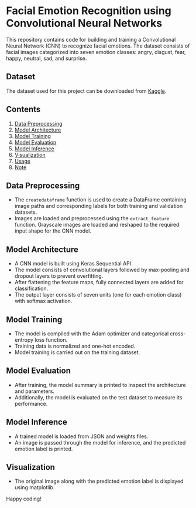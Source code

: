 # Facial Emotion Recognition using Convolutional Neural Networks

This repository contains code for building and training a Convolutional Neural Network (CNN) to recognize facial emotions. The dataset consists of facial images categorized into seven emotion classes: angry, disgust, fear, happy, neutral, sad, and surprise.

## Dataset

The dataset used for this project can be downloaded from [Kaggle](https://www.kaggle.com/datasets/jonathanoheix/face-expression-recognition-dataset).

## Contents

1. [Data Preprocessing](#data-preprocessing)
2. [Model Architecture](#model-architecture)
3. [Model Training](#model-training)
4. [Model Evaluation](#model-evaluation)
5. [Model Inference](#model-inference)
6. [Visualization](#visualization)
7. [Usage](#usage)
8. [Note](#note)

## Data Preprocessing

- The `createdataframe` function is used to create a DataFrame containing image paths and corresponding labels for both training and validation datasets.
- Images are loaded and preprocessed using the `extract_feature` function. Grayscale images are loaded and reshaped to the required input shape for the CNN model.

## Model Architecture

- A CNN model is built using Keras Sequential API.
- The model consists of convolutional layers followed by max-pooling and dropout layers to prevent overfitting.
- After flattening the feature maps, fully connected layers are added for classification.
- The output layer consists of seven units (one for each emotion class) with softmax activation.

## Model Training

- The model is compiled with the Adam optimizer and categorical cross-entropy loss function.
- Training data is normalized and one-hot encoded.
- Model training is carried out on the training dataset.

## Model Evaluation

- After training, the model summary is printed to inspect the architecture and parameters.
- Additionally, the model is evaluated on the test dataset to measure its performance.

## Model Inference

- A trained model is loaded from JSON and weights files.
- An image is passed through the model for inference, and the predicted emotion label is printed.

## Visualization

- The original image along with the predicted emotion label is displayed using matplotlib.

Happy coding!
